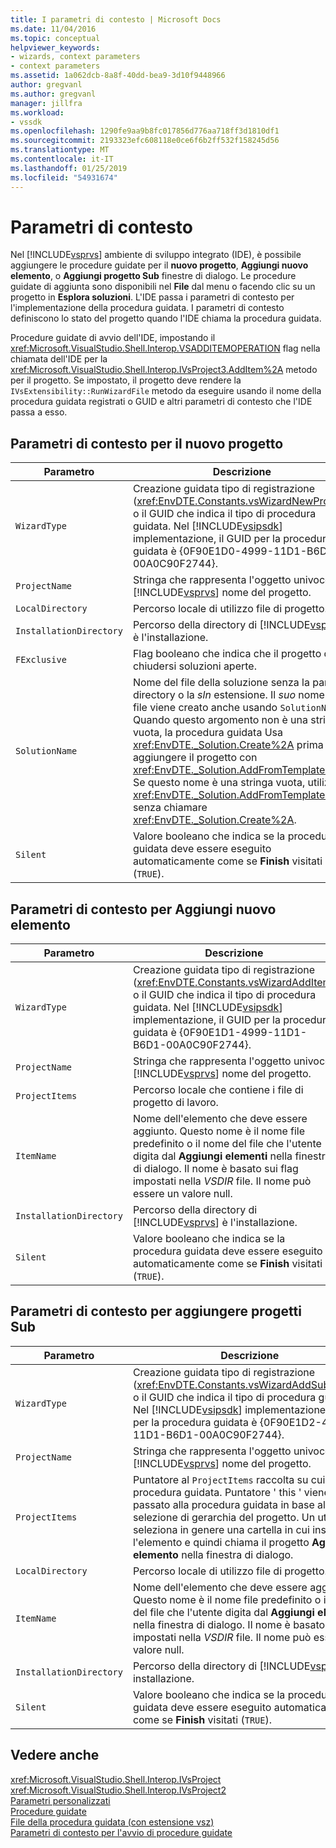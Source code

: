 ```yaml
---
title: I parametri di contesto | Microsoft Docs
ms.date: 11/04/2016
ms.topic: conceptual
helpviewer_keywords:
- wizards, context parameters
- context parameters
ms.assetid: 1a062dcb-8a8f-40dd-bea9-3d10f9448966
author: gregvanl
ms.author: gregvanl
manager: jillfra
ms.workload:
- vssdk
ms.openlocfilehash: 1290fe9aa9b8fc017856d776aa718ff3d1810df1
ms.sourcegitcommit: 2193323efc608118e0ce6f6b2ff532f158245d56
ms.translationtype: MT
ms.contentlocale: it-IT
ms.lasthandoff: 01/25/2019
ms.locfileid: "54931674"
---
```

# <a name="context-parameters"></a>Parametri di contesto
Nel [!INCLUDE[vsprvs](../../code-quality/includes/vsprvs_md.md)] ambiente di sviluppo integrato (IDE), è possibile aggiungere le procedure guidate per il **nuovo progetto**, **Aggiungi nuovo elemento**, o **Aggiungi progetto Sub** finestre di dialogo. Le procedure guidate di aggiunta sono disponibili nel **File** dal menu o facendo clic su un progetto in **Esplora soluzioni**. L'IDE passa i parametri di contesto per l'implementazione della procedura guidata. I parametri di contesto definiscono lo stato del progetto quando l'IDE chiama la procedura guidata.  
  
 Procedure guidate di avvio dell'IDE, impostando il <xref:Microsoft.VisualStudio.Shell.Interop.VSADDITEMOPERATION> flag nella chiamata dell'IDE per la <xref:Microsoft.VisualStudio.Shell.Interop.IVsProject3.AddItem%2A> metodo per il progetto. Se impostato, il progetto deve rendere la `IVsExtensibility::RunWizardFile` metodo da eseguire usando il nome della procedura guidata registrati o GUID e altri parametri di contesto che l'IDE passa a esso.  
  
## <a name="context-parameters-for-new-project"></a>Parametri di contesto per il nuovo progetto  
  
| Parametro | Descrizione |
|-------------------------| - |
| `WizardType` | Creazione guidata tipo di registrazione (<xref:EnvDTE.Constants.vsWizardNewProject>) o il GUID che indica il tipo di procedura guidata. Nel [!INCLUDE[vsipsdk](../../extensibility/includes/vsipsdk_md.md)] implementazione, il GUID per la procedura guidata è {0F90E1D0-4999-11D1-B6D1-00A0C90F2744}. |
| `ProjectName` | Stringa che rappresenta l'oggetto univoco [!INCLUDE[vsprvs](../../code-quality/includes/vsprvs_md.md)] nome del progetto. |
| `LocalDirectory` | Percorso locale di utilizzo file di progetto. |
| `InstallationDirectory` | Percorso della directory di [!INCLUDE[vsprvs](../../code-quality/includes/vsprvs_md.md)] è l'installazione. |
| `FExclusive` | Flag booleano che indica che il progetto deve chiudersi soluzioni aperte. |
| `SolutionName` | Nome del file della soluzione senza la parte di directory o la *sln* estensione. Il *suo* nome del file viene creato anche usando `SolutionName`. Quando questo argomento non è una stringa vuota, la procedura guidata Usa <xref:EnvDTE._Solution.Create%2A> prima di aggiungere il progetto con <xref:EnvDTE._Solution.AddFromTemplate%2A>. Se questo nome è una stringa vuota, utilizzare <xref:EnvDTE._Solution.AddFromTemplate%2A> senza chiamare <xref:EnvDTE._Solution.Create%2A>. |
| `Silent` | Valore booleano che indica se la procedura guidata deve essere eseguito automaticamente come se **Finish** visitati (`TRUE`). |
  
## <a name="context-parameters-for-add-new-item"></a>Parametri di contesto per Aggiungi nuovo elemento  
  
| Parametro | Descrizione |
|-------------------------| - |
| `WizardType` | Creazione guidata tipo di registrazione (<xref:EnvDTE.Constants.vsWizardAddItem>) o il GUID che indica il tipo di procedura guidata. Nel [!INCLUDE[vsipsdk](../../extensibility/includes/vsipsdk_md.md)] implementazione, il GUID per la procedura guidata è {0F90E1D1-4999-11D1-B6D1-00A0C90F2744}. |
| `ProjectName` | Stringa che rappresenta l'oggetto univoco [!INCLUDE[vsprvs](../../code-quality/includes/vsprvs_md.md)] nome del progetto. |
| `ProjectItems` | Percorso locale che contiene i file di progetto di lavoro. |
| `ItemName` | Nome dell'elemento che deve essere aggiunto. Questo nome è il nome file predefinito o il nome del file che l'utente digita dal **Aggiungi elementi** nella finestra di dialogo. Il nome è basato sui flag impostati nella *VSDIR* file. Il nome può essere un valore null. |
| `InstallationDirectory` | Percorso della directory di [!INCLUDE[vsprvs](../../code-quality/includes/vsprvs_md.md)] è l'installazione. |
| `Silent` | Valore booleano che indica se la procedura guidata deve essere eseguito automaticamente come se **Finish** visitati (`TRUE`). |
  
## <a name="context-parameters-for-add-sub-project"></a>Parametri di contesto per aggiungere progetti Sub  
  
| Parametro | Descrizione |
|-------------------------| - |
| `WizardType` | Creazione guidata tipo di registrazione (<xref:EnvDTE.Constants.vsWizardAddSubProject>) o il GUID che indica il tipo di procedura guidata. Nel [!INCLUDE[vsipsdk](../../extensibility/includes/vsipsdk_md.md)] implementazione, il GUID per la procedura guidata è {0F90E1D2-4999-11D1-B6D1-00A0C90F2744}. |
| `ProjectName` | Stringa che rappresenta l'oggetto univoco [!INCLUDE[vsprvs](../../code-quality/includes/vsprvs_md.md)] nome del progetto. |
| `ProjectItems` | Puntatore al `ProjectItems` raccolta su cui opera la procedura guidata. Puntatore ' this ' viene passato alla procedura guidata in base alla selezione di gerarchia del progetto. Un utente seleziona in genere una cartella in cui inserire l'elemento e quindi chiama il progetto **Aggiungi elemento** nella finestra di dialogo. |
| `LocalDirectory` | Percorso locale di utilizzo file di progetto. |
| `ItemName` | Nome dell'elemento che deve essere aggiunto. Questo nome è il nome file predefinito o il nome del file che l'utente digita dal **Aggiungi elementi** nella finestra di dialogo. Il nome è basato sui flag impostati nella *VSDIR* file. Il nome può essere un valore null. |
| `InstallationDirectory` | Percorso della directory di [!INCLUDE[vsprvs](../../code-quality/includes/vsprvs_md.md)] installazione. |
| `Silent` | Valore booleano che indica se la procedura guidata deve essere eseguito automaticamente come se **Finish** visitati (`TRUE`). |
  
## <a name="see-also"></a>Vedere anche  
 <xref:Microsoft.VisualStudio.Shell.Interop.IVsProject>   
 <xref:Microsoft.VisualStudio.Shell.Interop.IVsProject2>   
 [Parametri personalizzati](../../extensibility/internals/custom-parameters.md)   
 [Procedure guidate](../../extensibility/internals/wizards.md)   
 [File della procedura guidata (con estensione vsz)](../../extensibility/internals/wizard-dot-vsz-file.md)   
 [Parametri di contesto per l'avvio di procedure guidate](https://msdn.microsoft.com/Library/051a10f4-9e45-4604-b344-123044f33a24)